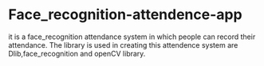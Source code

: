# Face_recognition-attendence-app
it is a face_recognition attendance system in which people can record their attendance. The library is used in creating this attendence system are Dlib,face_recognition and openCV library.
